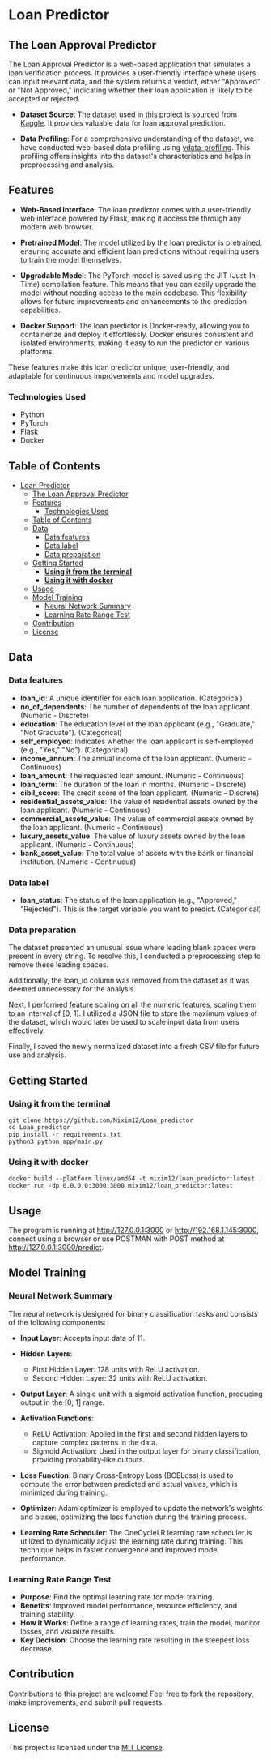 # Loan Predictor

## The Loan Approval Predictor

The Loan Approval Predictor is a web-based application that simulates a loan verification process. It provides a user-friendly interface where users can input relevant data, and the system returns a verdict, either "Approved" or "Not Approved," indicating whether their loan application is likely to be accepted or rejected.

- **Dataset Source**: The dataset used in this project is sourced from [Kaggle](https://www.kaggle.com/datasets/architsharma01/loan-approval-prediction-dataset). It provides valuable data for loan approval prediction.

- **Data Profiling**: For a comprehensive understanding of the dataset, we have conducted web-based data profiling using [ydata-profiling](https://rawgit.com/Mixim12/Loan_predictor/main/data_profiling.html). This profiling offers insights into the dataset's characteristics and helps in preprocessing and analysis.

## Features

- **Web-Based Interface**: The loan predictor comes with a user-friendly web interface powered by Flask, making it accessible through any modern web browser.

- **Pretrained Model**: The model utilized by the loan predictor is pretrained, ensuring accurate and efficient loan predictions without requiring users to train the model themselves.

- **Upgradable Model**: The PyTorch model is saved using the JIT (Just-In-Time) compilation feature. This means that you can easily upgrade the model without needing access to the main codebase. This flexibility allows for future improvements and enhancements to the prediction capabilities.

- **Docker Support**: The loan predictor is Docker-ready, allowing you to containerize and deploy it effortlessly. Docker ensures consistent and isolated environments, making it easy to run the predictor on various platforms.

These features make this loan predictor unique, user-friendly, and adaptable for continuous improvements and model upgrades.  

### Technologies Used

- Python
- PyTorch
- Flask
- Docker

## Table of Contents

- [Loan Predictor](#loan-predictor)
  - [The Loan Approval Predictor](#the-loan-approval-predictor)
  - [Features](#features)
    - [Technologies Used](#technologies-used)
  - [Table of Contents](#table-of-contents)
  - [Data](#data)
    - [Data features](#data-features)
    - [Data label](#data-label)
    - [Data preparation](#data-preparation)
  - [Getting Started](#getting-started)
    - [**Using it from the terminal**](#using-it-from-the-terminal)
    - [**Using it with docker**](#using-it-with-docker)
  - [Usage](#usage)
  - [Model Training](#model-training)
    - [Neural Network Summary](#neural-network-summary)
    - [Learning Rate Range Test](#learning-rate-range-test)
  - [Contribution](#contribution)
  - [License](#license)

## Data

### Data features

- **loan_id**: A unique identifier for each loan application. (Categorical)
- **no_of_dependents**: The number of dependents of the loan applicant. (Numeric - Discrete)
- **education**: The education level of the loan applicant (e.g., "Graduate," "Not Graduate"). (Categorical)
- **self_employed**: Indicates whether the loan applicant is self-employed (e.g., "Yes," "No"). (Categorical)
- **income_annum**: The annual income of the loan applicant. (Numeric - Continuous)
- **loan_amount**: The requested loan amount. (Numeric - Continuous)
- **loan_term**: The duration of the loan in months. (Numeric - Discrete)
- **cibil_score**: The credit score of the loan applicant. (Numeric - Discrete)
- **residential_assets_value**: The value of residential assets owned by the loan applicant. (Numeric - Continuous)
- **commercial_assets_value**: The value of commercial assets owned by the loan applicant. (Numeric - Continuous)
- **luxury_assets_value**: The value of luxury assets owned by the loan applicant. (Numeric - Continuous)
- **bank_asset_value**: The total value of assets with the bank or financial institution. (Numeric - Continuous)

### Data label

- **loan_status**: The status of the loan application (e.g., "Approved," "Rejected"). This is the target variable you want to predict. (Categorical)

### Data preparation

The dataset presented an unusual issue where leading blank spaces were present in every string. To resolve this, I conducted a preprocessing step to remove these leading spaces.

Additionally, the loan_id column was removed from the dataset as it was deemed unnecessary for the analysis.

Next, I performed feature scaling on all the numeric features, scaling them to an interval of [0, 1]. I utilized a JSON file to store the maximum values of the dataset, which would later be used to scale input data from users effectively.

Finally, I saved the newly normalized dataset into a fresh CSV file for future use and analysis.

## Getting Started

### **Using it from the terminal**

```shell
git clone https://github.com/Mixim12/Loan_predictor
cd Loan_predictor
pip install -r requirements.txt
python3 python_app/main.py
```

### **Using it with docker**

```shell
docker build --platform linux/amd64 -t mixim12/loan_predictor:latest .
docker run -dp 0.0.0.0:3000:3000 mixim12/loan_predictor:latest
```

## Usage

The program is running at <http://127.0.0.1:3000> or <http://192.168.1.145:3000>, connect using a browser or use POSTMAN with POST method at <http://127.0.0.1:3000/predict>.

## Model Training

### Neural Network Summary

The neural network is designed for binary classification tasks and consists of the following components:

- **Input Layer**: Accepts input data of 11.

- **Hidden Layers**:
  - First Hidden Layer: 128 units with ReLU activation.
  - Second Hidden Layer: 32 units with ReLU activation.

- **Output Layer**: A single unit with a sigmoid activation function, producing output in the [0, 1] range.

- **Activation Functions**:
  - ReLU Activation: Applied in the first and second hidden layers to capture complex patterns in the data.
  - Sigmoid Activation: Used in the output layer for binary classification, providing probability-like outputs.

- **Loss Function**: Binary Cross-Entropy Loss (BCELoss) is used to compute the error between predicted and actual values, which is minimized during training.

- **Optimizer**: Adam optimizer is employed to update the network's weights and biases, optimizing the loss function during the training process.

- **Learning Rate Scheduler**: The OneCycleLR learning rate scheduler is utilized to dynamically adjust the learning rate during training. This technique helps in faster convergence and improved model performance.
  
### Learning Rate Range Test

- **Purpose**: Find the optimal learning rate for model training.
- **Benefits**: Improved model performance, resource efficiency, and training stability.
- **How It Works**: Define a range of learning rates, train the model, monitor losses, and visualize results.
- **Key Decision**: Choose the learning rate resulting in the steepest loss decrease.

## Contribution

Contributions to this project are welcome! Feel free to fork the repository, make improvements, and submit pull requests.

## License

This project is licensed under the [MIT License](LICENSE).
